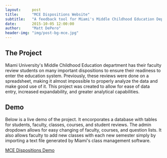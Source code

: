 ```yaml
---
layout:     post
title:      "MCE Dispositions Website"
subtitle:   "A feedback tool for Miami's Middle Childhood Education Department"
date:       2015-10-05 12:00:00
author:     "Matt DePero"
header-img: "img/post-bg-mce.jpg"
---
```


<h2>The Project</h2>
<p>
Miami University's Middle Childhood Education department has their faculty review students on many important dispositions to ensure their readiness to enter the education system. Previously, these reviews were done on a spreadsheet, making it almost impossible to properly analyze the data and make good use of it. This project was created to allow for ease of data entry, increased expandability, and greater analytical capabilities.
</p>
<h2>Demo</h2>
<p>
Below is a live demo of the project. It encorporates a database with tables for students, faculty, classes, courses, and student reviews. The admin dropdown allows for easy changing of faculty, courses, and question lists. It also allows faculty to add new classes with each new semester simply by importing a text file generated by Miami's class management software.
</p>
<p class="text-center">
<a href="/mce/" target="_blank">MCE Dispositions Demo</a>
</p>